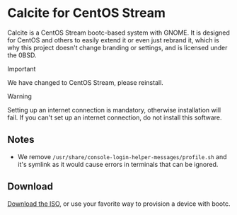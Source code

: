 # Calcite for CentOS Stream

Calcite is a CentOS Stream bootc-based system with GNOME. It is designed for CentOS and others to easily extend it or even just rebrand it, which is why this project doesn't change branding or settings, and is licensed under the 0BSD.

> [!IMPORTANT]
> We have changed to CentOS Stream, please reinstall.

> [!WARNING]
> Setting up an internet connection is mandatory, otherwise installation will fail. If you can't set up an internet connection, do not install this software.

## Notes

- We remove `/usr/share/console-login-helper-messages/profile.sh` and it's symlink as it would cause errors in terminals that can be ignored.
<!--
 Is that still the case, since Stream now has a newer version of GNOME Software?
 - GNOME Software can only install flatpaks as we removed PackageKit, this also causes it to show a "name not activatable" error but can be ignored.
-->

## Download

[Download the ISO](https://github.com/charles8191/calcite/releases/latest/download/9.iso), or use your favorite way to provision a device with bootc.
